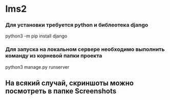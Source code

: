 # lms2

### Для установки требуется python и библеотека django
python3 -m pip install django

### Для запуска на локальном сервере необходимо выполнить команду из корневой папки проекта
python3 manage.py runserver

## На всякий случай, скриншоты можно посмотреть в папке Screenshots
